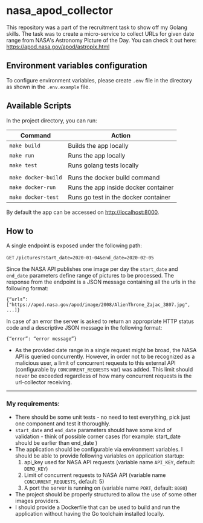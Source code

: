 # nasa_apod_collector
This repository was a part of the recruitment task to show off my Golang skills.
The task was to create a micro-service to collect URLs for given date range from NASA's Astronomy Picture of the Day.
You can check it out here: https://apod.nasa.gov/apod/astropix.html


## Environment variables configuration

To configure environment variables, please create `.env` file in the directory as shown in the
`.env.example` file.

## Available Scripts
In the project directory, you can run:

| Command | Action |
| ------- | ----------- |
| `make build` | Builds the app locally |
| `make run` | Runs the app locally |
| `make test` | Runs golang tests locally |
|  |  |
| `make docker-build` | Runs the docker build command |
| `make docker-run` | Runs the app inside docker container |
| `make docker-test` | Runs go test in the docker container |

By default the app can be accessed on [http://localhost:8000](http://localhost:8000).

## How to
A single endpoint is exposed under the following path:  

`GET` `/pictures?start_date=2020-01-04&end_date=2020-02-05`  

Since the NASA API publishes one image per day the `start_date` and `end_date` parameters define
range of pictures to be processed. The response from the endpoint is a JSON message
containing all the urls in the following format:  

`{“urls”: ["https://apod.nasa.gov/apod/image/2008/AlienThrone_Zajac_3807.jpg", ...]}`  

In case of an error the server is asked to return an appropriate HTTP status code and a descriptive JSON
message in the following format:  

`{“error”: “error message”}`  

- As the provided date range in a single request might be broad, the NASA API is queried
concurrently. However, in order not to be recognized as a malicious user, a limit of concurrent
requests to this external API (configurable by `CONCURRENT_REQUESTS` var) was added. This limit should never be exceeded
regardless of how many concurrent requests is the url-collector receiving.  

---

### My requirements:
- There should be some unit tests - no need to test everything, pick just one component and test it
thoroughly.
- `start_date` and `end_date` parameters should have some kind of validation - think of possible
corner cases (for example: start_date should be earlier than end_date )
- The application should be configurable via environment variables. I should be able to provide
following variables on application startup:
    1. api_key used for NASA API requests (variable name `API_KEY`, default: `DEMO_KEY`)
    2. Limit of concurrent requests to NASA API (variable name `CONCURRENT_REQUESTS`, default: 5)
    3. A port the server is running on (variable name `PORT`, default: `8080`)
- The project should be properly structured to allow the use of some other images providers.
- I should provide a Dockerfile that can be used to build and run the application without having the Go
toolchain installed locally.
